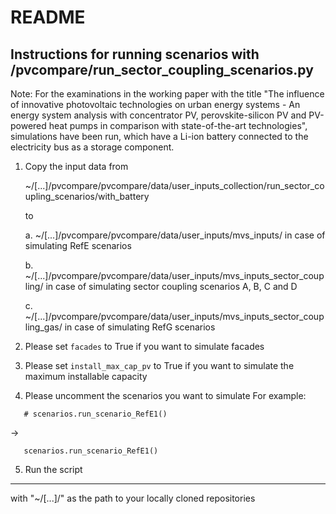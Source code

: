 # README

## Instructions for running scenarios with /pvcompare/run_sector_coupling_scenarios.py

Note: For the examinations in the working paper with the title "The influence of innovative photovoltaic technologies on urban energy systems - An energy system analysis with concentrator PV, perovskite-silicon PV and PV-powered heat pumps in comparison with state-of-the-art technologies",
simulations have been run, which have a Li-ion battery connected to the electricity bus as a storage component.

1. Copy the input data from

   ~/[...]/pvcompare/pvcompare/data/user_inputs_collection/run_sector_coupling_scenarios/with_battery

   to

   a. ~/[...]/pvcompare/pvcompare/data/user_inputs/mvs_inputs/ in case of simulating RefE scenarios

   b. ~/[...]/pvcompare/pvcompare/data/user_inputs/mvs_inputs_sector_coupling/ in case of simulating sector coupling scenarios A, B, C and D
   
   c. ~/[...]/pvcompare/pvcompare/data/user_inputs/mvs_inputs_sector_coupling_gas/ in case of simulating RefG scenarios

2. Please set `facades` to True if you want to simulate facades

3. Please set `install_max_cap_pv` to True if you want to simulate the maximum installable capacity

4. Please uncomment the scenarios you want to simulate
   For example:


```
   # scenarios.run_scenario_RefE1()
```

->

```
   scenarios.run_scenario_RefE1()
```

5. Run the script


---------------------------


with "~/[...]/" as the path to your locally cloned repositories
